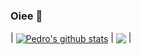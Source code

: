 ### Oiee 👋

| <a href="https://github.com/Pedrohmfigueiredo/github-readme-stats"><img align="center" src="https://github-readme-stats.vercel.app/api?username=anuraghazra&show_icons=true&include_all_commits=true&theme=buefy&hide_border=true" alt="Pedro's github stats" /></a> | <a href="https://github.com/Pedrohmfigueiredo/github-readme-stats"><img align="center" src="https://github-readme-stats.vercel.app/api/top-langs/?username=anuraghazra&layout=compact&theme=buefy&hide_border=true" /></a> |
